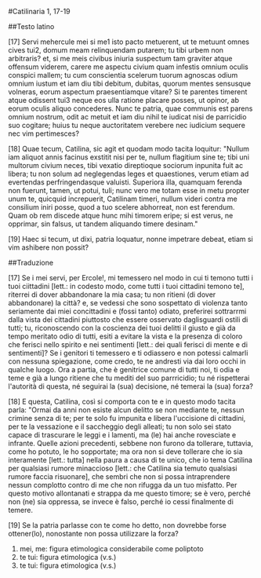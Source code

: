 #Catilinaria 1, 17-19

##Testo latino

[17] Servi mehercule <span class="target vector chiasmo" id="ch-1">mei</span> si <span class="target vector chiasmo parallelismo" id="ch-1">me</span><span class="foot-number" id="fn-1">1</span> isto pacto <span class="target vector poliptoto parallelismo" id="po-1">metuerent</span>, ut <span class="target vector chiasmo parallelismo" id="ch-1">te</span> <span class="target vector poliptoto parallelismo" id="po-1">metuunt</span> omnes cives <span class="target vector chiasmo" id="ch-1">tui</span><span class="foot-number" id="fn-1">2</span>, domum meam relinquendam putarem; <span class="target vector poliptoto" id="po-2">tu</span> <span class="target vector poliptoto" id="po-2">tibi</span> urbem non arbitraris? et, si <span class="target vector poliptoto" id="po-3">me</span> <span class="target vector poliptoto" id="po-3">meis</span> civibus iniuria suspectum tam graviter atque offensum viderem, carere me aspectu civium quam infestis omnium oculis conspici mallem; tu cum conscientia scelerum tuorum agnoscas odium omnium iustum et iam diu tibi <span class="target paranomasia">debitum, dubitas,</span> quorum mentes sensusque volneras, eorum aspectum praesentiamque vitare? Si te parentes <span class="target variatio chiasmo">timerent</span> atque <span class="target vector poliptoto chiasmo" id="po-4">odissent</span> tui<span class="foot-number" id="fn-1">3</span> neque eos ulla ratione placare posses, ut opinor, ab eorum oculis aliquo concederes. Nunc te patria, quae communis est parens omnium nostrum, <span class="target vector poliptoto chiasmo" id="po-4">odit</span> ac <span class="target variatio chiasmo">metuit</span> et iam diu nihil te iudicat nisi de parricidio suo cogitare; huius tu neque <span class="target climax">auctoritatem verebere</span> nec <span class="target climax">iudicium sequere</span> nec <span class="target climax">vim pertimesces</span>?

[18] Quae tecum, Catilina, sic agit et quodam modo <span class="target ossimoro">tacita loquitur</span>: "<span class="target anafora">Nullum</span> iam aliquot annis facinus exstitit nisi <span class="target poliptoto">per te</span>, <span class="target anafora">nullum</span> flagitium <span class="target poliptoto">sine te</span>; <span class="target anafora poliptoto">tibi</span> uni <span class="target chiasmo">multorum civium neces</span>, <span class="target anafora poliptoto">tibi</span> <span class="target chiasmo">vexatio direptioque sociorum</span> inpunita fuit ac libera; tu non solum ad neglegendas leges et quaestiones, verum etiam ad evertendas perfringendasque valuisti. Superiora illa, quamquam <span class="target iperbato">ferenda</span> non fuerunt, tamen, ut potui, <span class="target iperbato">tuli</span>; nunc vero me totam esse in metu propter unum te, quicquid increpuerit, Catilinam timeri, nullum videri contra me <span class="target iperbato">consilium</span> iniri posse, quod a tuo scelere abhorreat, non <span class="target iperbato">est</span> <span class="target iperbato">ferendum</span>. Quam ob rem discede atque hunc mihi timorem eripe; si est verus, ne opprimar, sin falsus, ut tandem aliquando timere desinam."

[19] Haec si tecum, ut dixi, patria loquatur, nonne impetrare debeat, etiam si vim ashibere non possit?

##Traduzione

[17] Se i mei servi, per Ercole!, mi temessero nel modo in cui ti temono tutti i tuoi ciittadini [lett.: in codesto modo, come tutti i tuoi cittadini temono te], riterrei di dover abbandonare la mia casa; tu non ritieni (di dover abbandonare) la città? e, se vedessi che sono sospettato di violenza tanto seriamente dai miei concittadini e (fossi tanto) odiato, preferirei sottrarrmi dalla vista dei cittadini piuttosto che essere osservato daglisguardi ostili di tutti; tu, riconoscendo con la coscienza dei tuoi delitti il giusto e già da tempo meritato odio di tutti, esiti a evitare la vista e la presenza di coloro  che ferisci nello spirito e nei sentimenti [lett.: dei quali ferisci di mente e di sentimenti]? Se i genitori ti temessero e ti odiassero e non potessi calmarli con nessuna spiegazione, come credo, te ne andresti via dai loro occhi in qualche luogo. Ora a partia, che è genitrice comune di tutti noi, ti odia e teme e già a lungo ritiene che tu mediti del suo parrricidio; tu né rispetterai l'autorità di questa, né seguirai la (sua) decisione, né temerai la (sua) forza?

[18] E questa, Catilina, così si comporta con te e in questo modo tacita parla: "Ormai da anni non esiste alcun delitto se non mediante te, nessun crimine senza di te; per te solo fu impunita e libera l'uccisione di cittadini, per te la vessazione e il saccheggio degli alleati; tu non solo sei stato capace di trascurare le leggi e i lamenti, ma (le) hai anche rovesciate e infrante. Quelle azioni precedenti, sebbene non furono da tollerare, tuttavia, come ho potuto, le ho sopportate; ma ora non si deve tollerare che io sia interamente [lett.: tutta] nella paura a causa di te unico, che io tema Catilina per qualsiasi rumore minaccioso [lett.: che Catilina sia temuto qualsiasi rumore faccia risuonare], che sembri che non si possa intraprendere nessun complotto contro di me che non rifugga da un tuo misfatto. Per questo motivo allontanati e strappa da me questo timore; se è vero, perché non (ne) sia oppressa, se invece è falso, perché io cessi finalmente di temere.

[19] Se la patria parlasse con te come ho detto, non dovrebbe forse ottener(lo), nonostante non possa utilizzare la forza?

<div id="foot-wrapper">
<ol>
    <li id="ft-1">mei, me: figura etimologica considerabile come poliptoto</li>
    <li id="ft-2">te tui: figura etimologica (v.s.)</li>
    <li id="ft-3">te tui: figura etimologica (v.s.)</li>
</ol>
</div>

